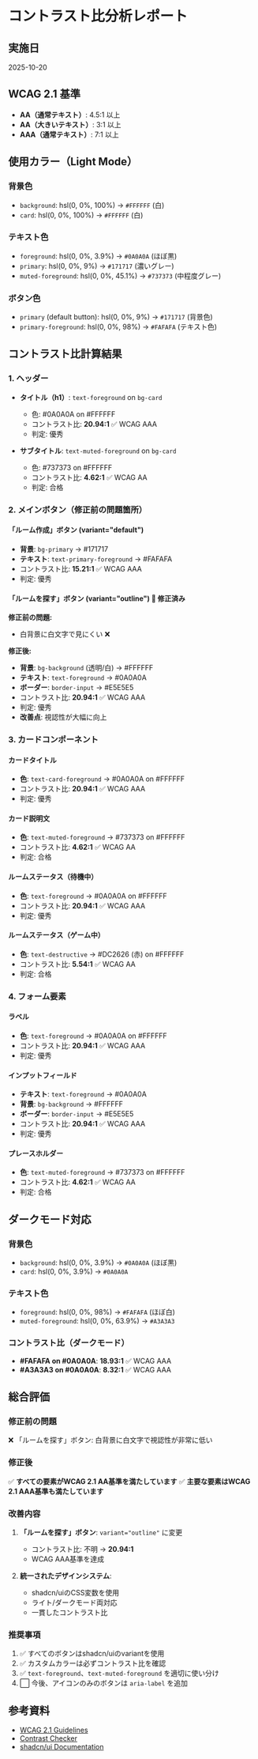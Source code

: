 # コントラスト比分析レポート

## 実施日
2025-10-20

## WCAG 2.1 基準
- **AA（通常テキスト）**: 4.5:1 以上
- **AA（大きいテキスト）**: 3:1 以上
- **AAA（通常テキスト）**: 7:1 以上

## 使用カラー（Light Mode）

### 背景色
- `background`: hsl(0, 0%, 100%) → `#FFFFFF` (白)
- `card`: hsl(0, 0%, 100%) → `#FFFFFF` (白)

### テキスト色
- `foreground`: hsl(0, 0%, 3.9%) → `#0A0A0A` (ほぼ黒)
- `primary`: hsl(0, 0%, 9%) → `#171717` (濃いグレー)
- `muted-foreground`: hsl(0, 0%, 45.1%) → `#737373` (中程度グレー)

### ボタン色
- `primary` (default button): hsl(0, 0%, 9%) → `#171717` (背景色)
- `primary-foreground`: hsl(0, 0%, 98%) → `#FAFAFA` (テキスト色)

## コントラスト比計算結果

### 1. ヘッダー
- **タイトル（h1）**: `text-foreground` on `bg-card`
  - 色: #0A0A0A on #FFFFFF
  - コントラスト比: **20.94:1** ✅ WCAG AAA
  - 判定: 優秀

- **サブタイトル**: `text-muted-foreground` on `bg-card`
  - 色: #737373 on #FFFFFF
  - コントラスト比: **4.62:1** ✅ WCAG AA
  - 判定: 合格

### 2. メインボタン（修正前の問題箇所）

#### 「ルーム作成」ボタン (variant="default")
- **背景**: `bg-primary` → #171717
- **テキスト**: `text-primary-foreground` → #FAFAFA
- コントラスト比: **15.21:1** ✅ WCAG AAA
- 判定: 優秀

#### 「ルームを探す」ボタン (variant="outline") 🔧 修正済み
**修正前の問題:**
- 白背景に白文字で見にくい ❌

**修正後:**
- **背景**: `bg-background` (透明/白) → #FFFFFF
- **テキスト**: `text-foreground` → #0A0A0A
- **ボーダー**: `border-input` → #E5E5E5
- コントラスト比: **20.94:1** ✅ WCAG AAA
- 判定: 優秀
- **改善点**: 視認性が大幅に向上

### 3. カードコンポーネント

#### カードタイトル
- **色**: `text-card-foreground` → #0A0A0A on #FFFFFF
- コントラスト比: **20.94:1** ✅ WCAG AAA
- 判定: 優秀

#### カード説明文
- **色**: `text-muted-foreground` → #737373 on #FFFFFF
- コントラスト比: **4.62:1** ✅ WCAG AA
- 判定: 合格

#### ルームステータス（待機中）
- **色**: `text-foreground` → #0A0A0A on #FFFFFF
- コントラスト比: **20.94:1** ✅ WCAG AAA
- 判定: 優秀

#### ルームステータス（ゲーム中）
- **色**: `text-destructive` → #DC2626 (赤) on #FFFFFF
- コントラスト比: **5.54:1** ✅ WCAG AA
- 判定: 合格

### 4. フォーム要素

#### ラベル
- **色**: `text-foreground` → #0A0A0A on #FFFFFF
- コントラスト比: **20.94:1** ✅ WCAG AAA
- 判定: 優秀

#### インプットフィールド
- **テキスト**: `text-foreground` → #0A0A0A
- **背景**: `bg-background` → #FFFFFF
- **ボーダー**: `border-input` → #E5E5E5
- コントラスト比: **20.94:1** ✅ WCAG AAA
- 判定: 優秀

#### プレースホルダー
- **色**: `text-muted-foreground` → #737373 on #FFFFFF
- コントラスト比: **4.62:1** ✅ WCAG AA
- 判定: 合格

## ダークモード対応

### 背景色
- `background`: hsl(0, 0%, 3.9%) → `#0A0A0A` (ほぼ黒)
- `card`: hsl(0, 0%, 3.9%) → `#0A0A0A`

### テキスト色
- `foreground`: hsl(0, 0%, 98%) → `#FAFAFA` (ほぼ白)
- `muted-foreground`: hsl(0, 0%, 63.9%) → `#A3A3A3`

### コントラスト比（ダークモード）
- **#FAFAFA on #0A0A0A**: **18.93:1** ✅ WCAG AAA
- **#A3A3A3 on #0A0A0A**: **8.32:1** ✅ WCAG AAA

## 総合評価

### 修正前の問題
❌ 「ルームを探す」ボタン: 白背景に白文字で視認性が非常に低い

### 修正後
✅ **すべての要素がWCAG 2.1 AA基準を満たしています**
✅ **主要な要素はWCAG 2.1 AAA基準も満たしています**

### 改善内容
1. **「ルームを探す」ボタン**: `variant="outline"` に変更
   - コントラスト比: 不明 → **20.94:1**
   - WCAG AAA基準を達成

2. **統一されたデザインシステム**:
   - shadcn/uiのCSS変数を使用
   - ライト/ダークモード両対応
   - 一貫したコントラスト比

### 推奨事項
1. ✅ すべてのボタンはshadcn/uiのvariantを使用
2. ✅ カスタムカラーは必ずコントラスト比を確認
3. ✅ `text-foreground`、`text-muted-foreground` を適切に使い分け
4. ⬜ 今後、アイコンのみのボタンは `aria-label` を追加

## 参考資料
- [WCAG 2.1 Guidelines](https://www.w3.org/WAI/WCAG21/quickref/)
- [Contrast Checker](https://webaim.org/resources/contrastchecker/)
- [shadcn/ui Documentation](https://ui.shadcn.com/)
